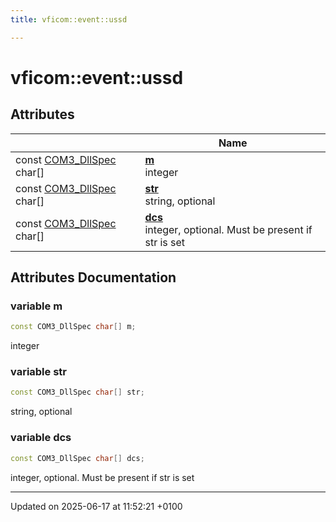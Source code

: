 ```yaml
---
title: vficom::event::ussd

---
```


# vficom::event::ussd



## Attributes

|                | Name           |
| -------------- | -------------- |
| const [COM3_DllSpec](libcom3_8h.md#define-com3-dllspec) char[] | **[m](namespacevficom_1_1event_1_1ussd.md#variable-m)** <br>integer  |
| const [COM3_DllSpec](libcom3_8h.md#define-com3-dllspec) char[] | **[str](namespacevficom_1_1event_1_1ussd.md#variable-str)** <br>string, optional  |
| const [COM3_DllSpec](libcom3_8h.md#define-com3-dllspec) char[] | **[dcs](namespacevficom_1_1event_1_1ussd.md#variable-dcs)** <br>integer, optional. Must be present if str is set  |



## Attributes Documentation

### variable m

```cpp
const COM3_DllSpec char[] m;
```

integer 

### variable str

```cpp
const COM3_DllSpec char[] str;
```

string, optional 

### variable dcs

```cpp
const COM3_DllSpec char[] dcs;
```

integer, optional. Must be present if str is set 




-------------------------------

Updated on 2025-06-17 at 11:52:21 +0100